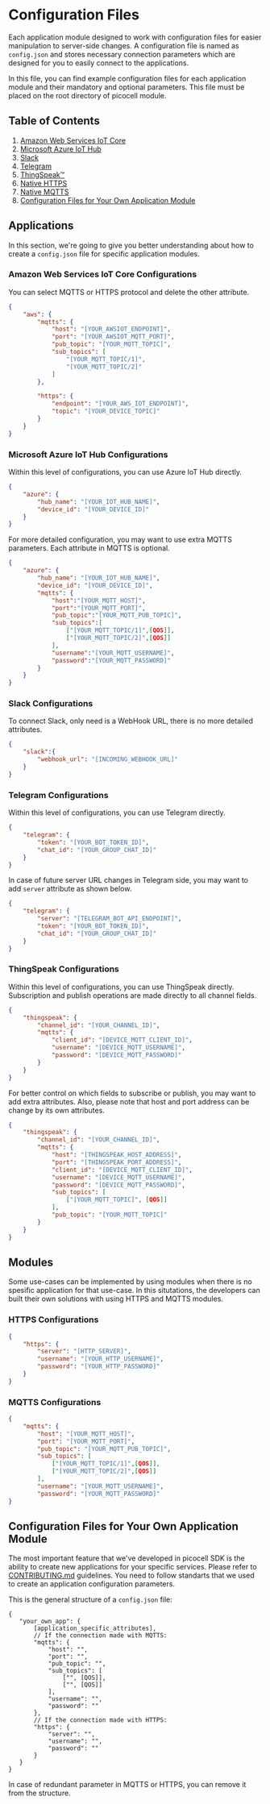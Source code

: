 # Configuration Files
Each application module designed to work with configuration files for easier manipulation to server-side changes. A configuration file is named as `config.json` and stores necessary connection parameters which are designed for you to easily connect to the applications.

In this file, you can find example configuration files for each application module and their mandatory and optional parameters. This file must be placed on the root directory of picocell module.

## Table of Contents
1. [Amazon Web Services IoT Core](#amazon-web-services-iot-core-configurations)
2. [Microsoft Azure IoT Hub](#microsoft-azure-iot-hub-configurations)
3. [Slack](#slack-configurations)
4. [Telegram](#telegram-configurations)
5. [ThingSpeak™](#thingspeak-configurations)
6. [Native HTTPS](#https-configurations)
7. [Native MQTTS](#mqtts-configurations)
8. [Configuration Files for Your Own Application Module](#configuration-files-for-your-own-application-module)

## Applications
In this section, we're going to give you better understanding about how to create a `config.json` file for specific application modules.

### Amazon Web Services IoT Core Configurations
You can select MQTTS or HTTPS protocol and delete the other attribute.
```json
{
    "aws": {
        "mqtts": {
            "host": "[YOUR_AWSIOT_ENDPOINT]",
            "port": "[YOUR_AWSIOT_MQTT_PORT]",
            "pub_topic": "[YOUR_MQTT_TOPIC]",
            "sub_topics": [
                "[YOUR_MQTT_TOPIC/1]",
                "[YOUR_MQTT_TOPIC/2]"
            ]
        },

        "https": {
            "endpoint": "[YOUR_AWS_IOT_ENDPOINT]",
            "topic": "[YOUR_DEVICE_TOPIC]"
        }
    }
}
```

### Microsoft Azure IoT Hub Configurations
Within this level of configurations, you can use Azure IoT Hub directly.
```json
{
    "azure": {
        "hub_name": "[YOUR_IOT_HUB_NAME]",
        "device_id": "[YOUR_DEVICE_ID]"
    }
}
```
For more detailed configuration, you may want to use extra MQTTS parameters. Each attribute in MQTTS is optional.
```json
{
    "azure": {
        "hub_name": "[YOUR_IOT_HUB_NAME]",
        "device_id": "[YOUR_DEVICE_ID]",
        "mqtts": {
            "host":"[YOUR_MQTT_HOST]",
            "port":"[YOUR_MQTT_PORT]",
            "pub_topic":"[YOUR_MQTT_PUB_TOPIC]",
            "sub_topics":[
                ["[YOUR_MQTT_TOPIC/1]",[QOS]],
                ["[YOUR_MQTT_TOPIC/2]",[QOS]]
            ],
            "username":"[YOUR_MQTT_USERNAME]",
            "password":"[YOUR_MQTT_PASSWORD]"
        }
    }
}
```

### Slack Configurations
To connect Slack, only need is a WebHook URL, there is no more detailed attributes.

```json
{
    "slack":{
        "webhook_url": "[INCOMING_WEBHOOK_URL]"
    }
}
```

### Telegram Configurations
Within this level of configurations, you can use Telegram directly.
```json
{
    "telegram": {
        "token": "[YOUR_BOT_TOKEN_ID]",
        "chat_id": "[YOUR_GROUP_CHAT_ID]"
    }
}
```
In case of future server URL changes in Telegram side, you may want to add `server` attribute as shown below.
```json
{
    "telegram": {
        "server": "[TELEGRAM_BOT_API_ENDPOINT]",
        "token": "[YOUR_BOT_TOKEN_ID]",
        "chat_id": "[YOUR_GROUP_CHAT_ID]"
    }
}
```


### ThingSpeak Configurations
Within this level of configurations, you can use ThingSpeak directly. Subscription and publish operations are made directly to all channel fields.
```json
{
    "thingspeak": {
        "channel_id": "[YOUR_CHANNEL_ID]",
        "mqtts": {
            "client_id": "[DEVICE_MQTT_CLIENT_ID]",
            "username": "[DEVICE_MQTT_USERNAME]",
            "password": "[DEVICE_MQTT_PASSWORD]"
        }
    }
}
```
For better control on which fields to subscribe or publish, you may want to add extra attributes. Also, please note that host and port address can be change by its own attributes.
```json
{
    "thingspeak": {
        "channel_id": "[YOUR_CHANNEL_ID]",
        "mqtts": {
            "host": "[THINGSPEAK_HOST_ADDRESS]",
            "port": "[THINGSPEAK_PORT_ADDRESS]",
            "client_id": "[DEVICE_MQTT_CLIENT_ID]",
            "username": "[DEVICE_MQTT_USERNAME]",
            "password": "[DEVICE_MQTT_PASSWORD]",
            "sub_topics": [
                ["[YOUR_MQTT_TOPIC]", [QOS]]
            ],
            "pub_topic": "[YOUR_MQTT_TOPIC]"
        }
    }
}
```
## Modules
Some use-cases can be implemented by using modules when there is no spesific application for that use-case. In this situtations, the developers can built their own solutions with using HTTPS and MQTTS modules.

### HTTPS Configurations
```json
{
    "https": {
        "server": "[HTTP_SERVER]",
        "username": "[YOUR_HTTP_USERNAME]",
        "password": "[YOUR_HTTP_PASSWORD]"
    }
}
```
### MQTTS Configurations
```json
{
    "mqtts": {
        "host": "[YOUR_MQTT_HOST]",
        "port": "[YOUR_MQTT_PORT]",
        "pub_topic": "[YOUR_MQTT_PUB_TOPIC]",
        "sub_topics": [
            ["[YOUR_MQTT_TOPIC/1]",[QOS]],
            ["[YOUR_MQTT_TOPIC/2]",[QOS]]
        ],
        "username": "[YOUR_MQTT_USERNAME]",
        "password": "[YOUR_MQTT_PASSWORD]"
}
```

## Configuration Files for Your Own Application Module
The most important feature that we've developed in picocell SDK is the ability to create new applications for your specific services. Please refer to [CONTRIBUTING.md](./CONTRIBUTING.md) guidelines. You need to follow standarts that we used to create an application configuration parameters.

 This is the general structure of a `config.json` file:
 ```
 {
    "your_own_app": {
        [application_specific_attributes],
        // If the connection made with MQTTS:
        "mqtts": {
            "host": "",
            "port": "",
            "pub_topic": "",
            "sub_topics": [
                ["", [QOS]],
                ["", [QOS]]
            ],
            "username": "",
            "password": ""
        },
        // If the connection made with HTTPS:
        "https": {
            "server": "",
            "username": "",
            "password": ""
        }
    }
 }
 ```
 In case of redundant parameter in MQTTS or HTTPS, you can remove it from the structure.